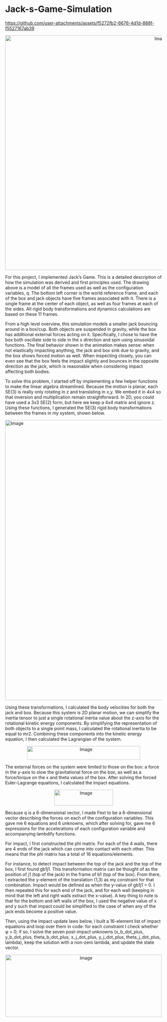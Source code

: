 # Jack-s-Game-Simulation

https://github.com/user-attachments/assets/f5272fb2-6676-4d1d-888f-f5527167ab39


<p align="center">
  <img width="986" height="753" alt="Image" src="https://github.com/user-attachments/assets/d8aec772-41c1-46fa-b1bb-2ddb4cdb7f0d" />
</p>

For this project, I implemented Jack’s Game. This is a detailed description of how the simulation was derived and first principles used. The drawing above is a model of all the frames used as well as the configuration variables, q. The bottom left corner is the world reference frame, and each of the box and jack objects have five frames associated with it. There is a single frame at the center of each object, as well as four frames at each of the sides. All rigid body transformations and dynamics calculations are based on these 11 frames. 

From a high level overview, this simulation models a smaller jack bouncing around in a box/cup. Both objects are suspended in gravity, while the box has additional external forces acting on it. Specifically, I chose to have the box both oscillate side to side in the x direction and spin using sinusoidal functions. The final behavior shown in the animation makes sense: when not elastically impacting anything, the jack and box sink due to gravity, and the box shows forced motion as well. When inspecting closely, you can even see that the box feels the impact slightly and bounces in the opposite direction as the jack, which is reasonable when considering impact affecting both bodies.

To solve this problem, I started off by implementing a few helper functions to make the linear algebra streamlined. Because the motion is planar, each SE(3) is really only rotating in z and translating in x,y. We embed it in 4x4 so that inversion and multiplication remain straightforward. In 2D, you could have used a 3x3 SE(2) form, but here we keep a 4x4 matrix and ignore z. Using these functions, I generated the SE(3) rigid body transformations between the frames in my system, shown below. 

<img width="1370" height="899" alt="Image" src="https://github.com/user-attachments/assets/8a12d17a-9a0f-4677-a3bc-219c6d6b317b" />

Using these transformations, I calculated the body velocities for both the jack and box. Because this system is 2D planar motion, we can simplify the inertia tensor to just a single rotational inertia value about the z-axis for the rotational kinetic energy components. By simplifying the representation of both objects to a single point mass, I calculated the rotational inertia to be equal to mr2. Combining these components into the kinetic energy equation, I then calculated the Lagrangian of the system. 

<p align="center">
  <img width="364" height="44" alt="Image" src="https://github.com/user-attachments/assets/94546291-18e3-4f3c-a25a-5d2143cecd48" />
</p>
The external forces on the system were limited to those on the box: a force in the y-axis to slow the gravitational force on the box, as well as a force/torque on the x and theta values of the box. After solving the forced Euler-Lagrange equations, I calculated the impact equations. 

<p align="center">
  <img width="189" height="51" alt="Image" src="https://github.com/user-attachments/assets/c50c7612-351b-465b-b00f-b6aa34984417" />
</p>

Because q is a 6-dimensional vector, I made Fext to be a 6-dimensional vector describing the forces on each of the configuration variables. This gave me 6 equations and 6 unknowns, which after solving for, gave me 6 expressions for the accelerations of each configuration variable and accompanying lambdify functions.

For impact, I first constructed the phi matrix. For each of the 4 walls, there are 4 ends of the jack which can come into contact with each other. This means that the phi matrix has a total of 16 equations/elements. 

For instance, to detect impact between the top of the jack and the top of the box, I first found gb1j1. This transformation matrix can be thought of as the position of j1 (top of the jack) in the frame of b1 (top of the box). From there, I extracted the y-element of the translation (1,3) as my constraint for that combination. Impact would be defined as when the y-value of gb1j1 > 0. I then repeated this for each end of the jack, and for each wall (keeping in mind that the left and right walls extract the x-value). A key thing to note is that for the bottom and left walls of the box, I used the negative value of x and y such that impact could be simplified to the case of when any of the jack ends become a positive value. 

Then, using the impact update laws below, I built a 16-element list of impact equations and loop over them in code: for each constraint I check whether φ > 0; if so, I solve the seven post-impact unknowns (x_b_dot_plus, y_b_dot_plus, theta_b_dot_plus, x_j_dot_plus, y_j_dot_plus, theta_j_dot_plus, lambda), keep the solution with a non-zero lambda, and update the state vector.

<p align="center">
  <img width="502" height="200" alt="Image" src="https://github.com/user-attachments/assets/8eaf329e-0e44-4f05-998a-47948759f5af" />
</p>
